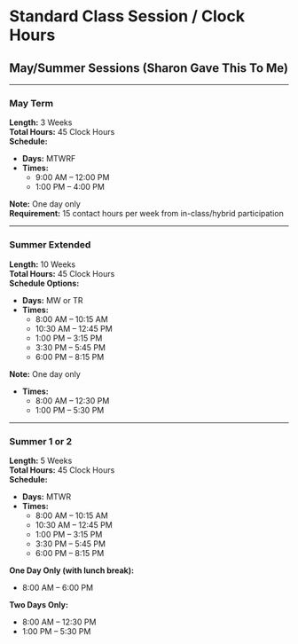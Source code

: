 # Standard Class Session / Clock Hours  
## May/Summer Sessions (Sharon Gave This To Me)

---

### **May Term**  
**Length:** 3 Weeks  
**Total Hours:** 45 Clock Hours  
**Schedule:**  
- **Days:** MTWRF  
- **Times:**  
  - 9:00 AM – 12:00 PM  
  - 1:00 PM – 4:00 PM

**Note:** One day only  
**Requirement:** 15 contact hours per week from in-class/hybrid participation

---

### **Summer Extended**  
**Length:** 10 Weeks  
**Total Hours:** 45 Clock Hours  
**Schedule Options:**  
- **Days:** MW or TR  
- **Times:**  
  - 8:00 AM – 10:15 AM  
  - 10:30 AM – 12:45 PM  
  - 1:00 PM – 3:15 PM  
  - 3:30 PM – 5:45 PM  
  - 6:00 PM – 8:15 PM

**Note:** One day only  
- **Times:**  
  - 8:00 AM – 12:30 PM  
  - 1:00 PM – 5:30 PM

---

### **Summer 1 or 2**  
**Length:** 5 Weeks  
**Total Hours:** 45 Clock Hours  
**Schedule:**  
- **Days:** MTWR  
- **Times:**  
  - 8:00 AM – 10:15 AM  
  - 10:30 AM – 12:45 PM  
  - 1:00 PM – 3:15 PM  
  - 3:30 PM – 5:45 PM  
  - 6:00 PM – 8:15 PM

**One Day Only (with lunch break):**  
- 8:00 AM – 6:00 PM

**Two Days Only:**  
- 8:00 AM – 12:30 PM  
- 1:00 PM – 5:30 PM